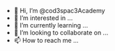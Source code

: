 - 👋 Hi, I’m @cod3spac3Academy
- 👀 I’m interested in ...
- 🌱 I’m currently learning ...
- 💞️ I’m looking to collaborate on ...
- 📫 How to reach me ...

<!---
cod3spac3Academy/cod3spac3Academy is a ✨ special ✨ repository because its `README.md` (this file) appears on your GitHub profile.
You can click the Preview link to take a look at your changes.
--->
